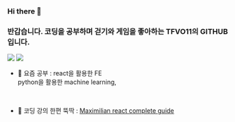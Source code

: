 ### Hi there 👋
### 반갑습니다. 코딩을 공부하며 걷기와 게임을 좋아하는 TFVO11의 GITHUB입니다.

<img src="https://img.shields.io/badge/React-61DAFB?style=flat-square&logo=React&logoColor=white"/>
<img src="https://img.shields.io/badge/scikit_learn-F7931E?style=flat-square&logo=React&logoColor=white"/>


- 🌱 요즘 공부 : 
    react을 활용한 FE
    <br/>
    python을 활용한 machine learning,
<br/>
  
- 👯 코딩 강의 한편 뚝딱 :
    [Maximilian react complete guide](https://www.udemy.com/course/react-the-complete-guide-incl-redux/)
    
